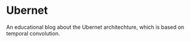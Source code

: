 # Ubernet
An educational blog about the Ubernet architechture, which is based on temporal convolution.
